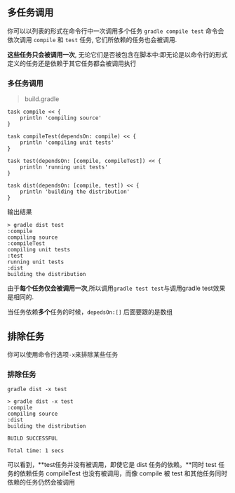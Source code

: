 ## 多任务调用

你可以以列表的形式在命令行中一次调用多个任务
`gradle compile test` 命令会依次调用 `compile` 和 `test` 任务, 它们所依赖的任务也会被调用. 

**这些任务只会被调用一次**, 无论它们是否被包含在脚本中:即无论是以命令行的形式定义的任务还是依赖于其它任务都会被调用执行

### 多任务调用

> build.gradle

```
task compile << {
    println 'compiling source'
}

task compileTest(dependsOn: compile) << {
    println 'compiling unit tests'
}

task test(dependsOn: [compile, compileTest]) << {
    println 'running unit tests'
}

task dist(dependsOn: [compile, test]) << {
    println 'building the distribution'
}

```

输出结果

```
> gradle dist test
:compile
compiling source
:compileTest
compiling unit tests
:test
running unit tests
:dist
building the distribution

```

由于**每个任务仅会被调用一次**,所以调用`gradle test test`与调用gradle test效果是相同的.

当任务依赖**多个**任务的时候，`depedsOn:[]` 后面要跟的是数组

## 排除任务

你可以使用命令行选项`-x`来排除某些任务

### 排除任务

    gradle dist -x test

```
> gradle dist -x test
:compile
compiling source
:dist
building the distribution

BUILD SUCCESSFUL

Total time: 1 secs

```

可以看到，**test任务并没有被调用，即使它是 dist 任务的依赖。**同时 test 任务的依赖任务 compileTest 也没有被调用，而像 compile 被 test 和其他任务同时依赖的任务仍然会被调用







